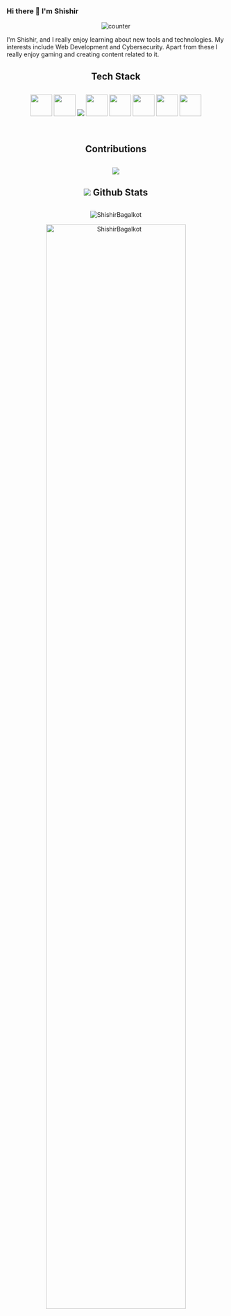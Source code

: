 ### Hi there 👋 I'm Shishir

<p align="center">
     <img src="https://profile-counter.glitch.me/{Shishirbagalkot}/count.svg"  alt="counter"/>
</p>

I'm Shishir, and I really enjoy learning about new tools and technologies. My interests include Web Development and Cybersecurity. Apart from these I really enjoy gaming and creating content related to it.

### <h2 align="center">Tech Stack <h2/>

<p align="center">
 <code><img width="50px" src="https://img.icons8.com/color/48/000000/java-coffee-cup-logo--v1.png"></code>
 <code><img width="50px"src="https://img.icons8.com/color/48/000000/python.png"></code>
 <code><img src="https://img.icons8.com/color/48/000000/django.png"/></code>
 <code><img width="50px" width="50px" src="https://img.icons8.com/color/2x/html-5.png"></code>
 <code><img width="50px"  src="https://img.icons8.com/color/2x/css3.png"></code>
 <code><img width="50px" src="https://github.com/bestofjs/bestofjs-webui/blob/master/public/logos/vscode.svg"></code>
 <code><img width="50px" src="https://img.icons8.com/color/2x/flutter.png"></code>
 <code><img width="50px" src="https://img.icons8.com/color/50/000000/firebase.png"/></code>

</p>
</br>

### <h2 align="center">Contributions<h2/>

<p align="center">
  <a href="https://github.com/Shishirbagalkot/github-readme-streak-stats">
    <img src="https://github-readme-streak-stats.herokuapp.com/?user=Shishirbagalkot&count_private=true&theme=dark&hide_border=true&background=0D1117&stroke=0000"/>
  </a>

### <h2 align="center"><img src="https://cutt.ly/KblcWC8"> Github Stats<h2/>
  
  <p align="center">    
<img src="https://github-readme-stats.vercel.app/api/top-langs/?username=Shishirbagalkot&theme=gotham&layout=compact&count_private=true" alt="ShishirBagalkot" />
</p>
  
<p align="center">
<img width="80%" height="80%" src="https://activity-graph.herokuapp.com/graph?username=Shishirbagalkot&theme=react-dark&count_private=true" alt="ShishirBagalkot" />
</p>
